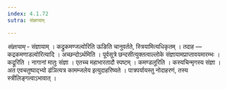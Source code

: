 ```yaml
---
index: 4.1.72
sutra: संज्ञायाम्

---
```

_संज्ञायाम्_ - संज्ञायाम् । कद्रुकमण्जल्वोरिति ऊङिति चानुवर्तते, स्त्रियामित्यधिकृतम् । तदाह — कद्रकमणाडल्वोरित्यादि । अच्छन्दोऽर्थमिति । पूर्वसूत्रे छन्दसीत्युक्तत्वाल्लोके संज्ञायामप्राप्तावयमारम्भः । कद्रूरिति । नागानां मातुः संज्ञा । एतच्च महाभारतादौ स्पष्टम् । कमण्डलूरिति । कस्यचिन्मृगस्य संज्ञा । अत एवचतुष्पाद्भ्यो ढ॑ञित्यत्र कामम्जलेय इत्युदाहरिष्यते । पात्रपर्यायस्तु नोदाहरणं, तस्य स्त्रीलिङ्गत्वाऽभावात् ।